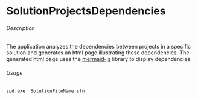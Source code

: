 ﻿# SolutionProjectsDependencies

###### Description

The application analyzes the dependencies between projects in a specific solution and generates an html page illustrating these dependencies.
The generated html page uses the [mermaid-js](https://github.com/mermaid-js/mermaid) library to display dependencies.

###### Usage

``spd.exe  SolutionFileName.sln``